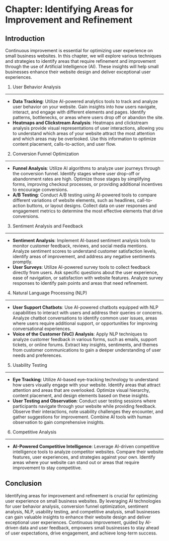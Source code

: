 Chapter: Identifying Areas for Improvement and Refinement
=========================================================

Introduction
------------

Continuous improvement is essential for optimizing user experience on small business websites. In this chapter, we will explore various techniques and strategies to identify areas that require refinement and improvement through the use of Artificial Intelligence (AI). These insights will help small businesses enhance their website design and deliver exceptional user experiences.

1. User Behavior Analysis
-------------------------

* **Data Tracking**: Utilize AI-powered analytics tools to track and analyze user behavior on your website. Gain insights into how users navigate, interact, and engage with different elements and pages. Identify patterns, bottlenecks, or areas where users drop off or abandon the site.
* **Heatmaps and Clickstream Analysis**: Heatmaps and clickstream analysis provide visual representations of user interactions, allowing you to understand which areas of your website attract the most attention and which areas may be overlooked. Use this information to optimize content placement, calls-to-action, and user flow.

2. Conversion Funnel Optimization
---------------------------------

* **Funnel Analysis**: Utilize AI algorithms to analyze user journeys through the conversion funnel. Identify stages where user drop-off or abandonment rates are high. Optimize those stages by simplifying forms, improving checkout processes, or providing additional incentives to encourage conversions.
* **A/B Testing**: Conduct A/B testing using AI-powered tools to compare different variations of website elements, such as headlines, call-to-action buttons, or layout designs. Collect data on user responses and engagement metrics to determine the most effective elements that drive conversions.

3. Sentiment Analysis and Feedback
----------------------------------

* **Sentiment Analysis**: Implement AI-based sentiment analysis tools to monitor customer feedback, reviews, and social media mentions. Analyze sentiment scores to understand customer satisfaction levels, identify areas of improvement, and address any negative sentiments promptly.
* **User Surveys**: Utilize AI-powered survey tools to collect feedback directly from users. Ask specific questions about the user experience, ease of navigation, or satisfaction with website features. Analyze survey responses to identify pain points and areas that need refinement.

4. Natural Language Processing (NLP)
------------------------------------

* **User Support Chatbots**: Use AI-powered chatbots equipped with NLP capabilities to interact with users and address their queries or concerns. Analyze chatbot conversations to identify common user issues, areas where users require additional support, or opportunities for improving conversational experiences.
* **Voice of the Customer (VoC) Analysis**: Apply NLP techniques to analyze customer feedback in various forms, such as emails, support tickets, or online forums. Extract key insights, sentiments, and themes from customer communications to gain a deeper understanding of user needs and preferences.

5. Usability Testing
--------------------

* **Eye Tracking**: Utilize AI-based eye-tracking technology to understand how users visually engage with your website. Identify areas that attract attention and areas that are overlooked. Optimize visual hierarchy, content placement, and design elements based on these insights.
* **User Testing and Observation**: Conduct user testing sessions where participants navigate through your website while providing feedback. Observe their interactions, note usability challenges they encounter, and gather suggestions for improvement. Combine AI tools with human observation to gain comprehensive insights.

6. Competitive Analysis
-----------------------

* **AI-Powered Competitive Intelligence**: Leverage AI-driven competitive intelligence tools to analyze competitor websites. Compare their website features, user experiences, and strategies against your own. Identify areas where your website can stand out or areas that require improvement to stay competitive.

Conclusion
----------

Identifying areas for improvement and refinement is crucial for optimizing user experience on small business websites. By leveraging AI technologies for user behavior analysis, conversion funnel optimization, sentiment analysis, NLP, usability testing, and competitive analysis, small businesses can gain valuable insights to enhance their website design and deliver exceptional user experiences. Continuous improvement, guided by AI-driven data and user feedback, empowers small businesses to stay ahead of user expectations, drive engagement, and achieve long-term success.
